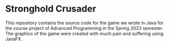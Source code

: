 # Stronghold Crusader

This repository contains the source code for the game we wrote in Java for the course project of Advanced Programming in the Spring 2023 semester. The graphics of the game were created with much pain and suffering using JavaFX.
